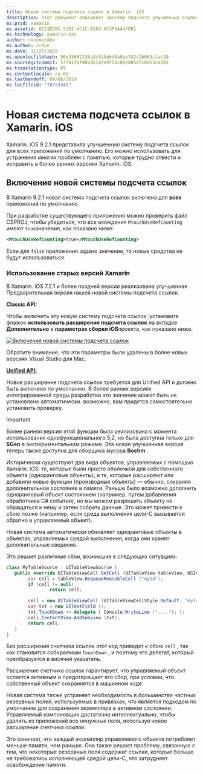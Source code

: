 ```yaml
---
title: Новая система подсчета ссылок в Xamarin. iOS
description: Этот документ описывает систему подсчета улучшенных ссылок Xamarin, включенную во всех приложениях Xamarin. iOS по умолчанию.
ms.prod: xamarin
ms.assetid: 0221ED8C-5382-4C1C-B182-6C3F3AA47DB1
ms.technology: xamarin-ios
author: conceptdev
ms.author: crdun
ms.date: 11/25/2015
ms.openlocfilehash: 56e35662230a3c529eb48a0ae742c2b063c1ac10
ms.sourcegitcommit: 57f815bf0024b1afe9754c0e28054fc0a53ce302
ms.translationtype: MT
ms.contentlocale: ru-RU
ms.lasthandoff: 09/06/2019
ms.locfileid: "70753345"
---
```

# <a name="new-reference-counting-system-in-xamarinios"></a>Новая система подсчета ссылок в Xamarin. iOS

Xamarin. iOS 9.2.1 представила улучшенную систему подсчета ссылок для всех приложений по умолчанию. Его можно использовать для устранения многих проблем с памятью, которые трудно отвести и исправить в более ранних версиях Xamarin. iOS.

## <a name="enabling-the-new-reference-counting-system"></a>Включение новой системы подсчета ссылок

В Xamarin 9.2.1 новая система подсчета ссылок включена для **всех** приложений по умолчанию.

При разработке существующего приложения можно проверить файл CSPROJ, чтобы убедиться, что все вхождения `MtouchUseRefCounting` имеют `true`значение, как показано ниже:

```xml
<MtouchUseRefCounting>true</MtouchUseRefCounting>
```

Если для `false` приложения задано значение, то новые средства не будут использоваться.

### <a name="using-older-versions-of-xamarin"></a>Использование старых версий Xamarin

В Xamarin. iOS 7.2.1 и более поздней версии реализована улучшенная Предварительная версия нашей новой системы подсчета ссылок.

**Classic API:**

Чтобы включить эту новую систему подсчета ссылок, установите флажок **использовать расширение подсчета ссылок** на вкладке **Дополнительно** в **параметрах сборки iOS**проекта, как показано ниже. 

[![](newrefcount-images/image1.png "Включение новой системы подсчета ссылок")](newrefcount-images/image1.png#lightbox)

Обратите внимание, что эти параметры были удалены в более новых версиях Visual Studio для Mac.

 **[Unified API:](~/cross-platform/macios/unified/index.md)**

 Новое расширение подсчета ссылок требуется для Unified API и должно быть включено по умолчанию. В более ранних версиях интегрированной среды разработки это значение может быть не установлено автоматически. возможно, вам придется самостоятельно установить проверку.

> [!IMPORTANT]
> Более ранняя версия этой функции была реализована с момента использования однофункционального 5,2, но была доступна только для **SGen** в экспериментальном режиме. Эта новая улучшенная версия теперь также доступна для сборщика мусора **Boehm** .

Исторически существуют два вида объектов, управляемых с помощью Xamarin. iOS: те, которые были просто оболочкой для собственного объекта (одноранговые объекты), и те, которые расширяют или добавили новые функции (производные объекты) — обычно, сохраняя дополнительное состояние в памяти. Раньше было возможно дополнить одноранговый объект состоянием (например, путем добавления обработчика C# событий), но мы можем разрешить объекту не обращаться к нему и затем собрать данные. Это может привести к сбою позже (например, если среда выполнения цели-C вызывается обратно в управляемый объект).

Новая система автоматически обновляет одноранговые объекты в объектах, управляемых средой выполнения, когда они хранят дополнительные сведения.

Это решает различные сбои, возникшие в следующих ситуациях:

```csharp
class MyTableSource : UITableViewSource {
   public override UITableViewCell GetCell (UITableView tableView, NSIndexPath indexPath) {
        var cell = tableView.DequeueReusableCell ("myId");
        if (cell != null)
                return cell;

        cell = new UITableViewCell (UITableViewCellStyle.Default, "myId");
        var txt = new UITextField ();
        txt.TouchDown += delegate { Console.WriteLine ("...."); };
        cell.ContentView.AddSubview (txt);
        return cell;
   }
}
```

Без расширения счетчика ссылок этот код приведет к сбою `cell` , так как становится собираемым `TouchDown` , и поэтому его делегат, который преобразуется в висячий указатель.

Расширение счетчика ссылок гарантирует, что управляемый объект остается активным и предотвращает его сбор, при условии, что собственный объект сохраняется в машинном коде.

Новая система также устраняет необходимость в *большинстве* частных резервных полей, используемых в привязках, что является подходом по умолчанию для сохранения экземпляра в активном состоянии. Управляемый компоновщик достаточно интеллектуально, чтобы удалить из приложений все *ненужные* поля, используя новое расширение счетчика ссылок.

Это означает, что каждый экземпляр управляемого объекта потребляет меньше памяти, чем раньше. Она также решает проблему, связанную с тем, что некоторые резервные поля содержат ссылки, которые больше не требовались исполняющей средой цели-C, что затрудняет освобождение памяти.
